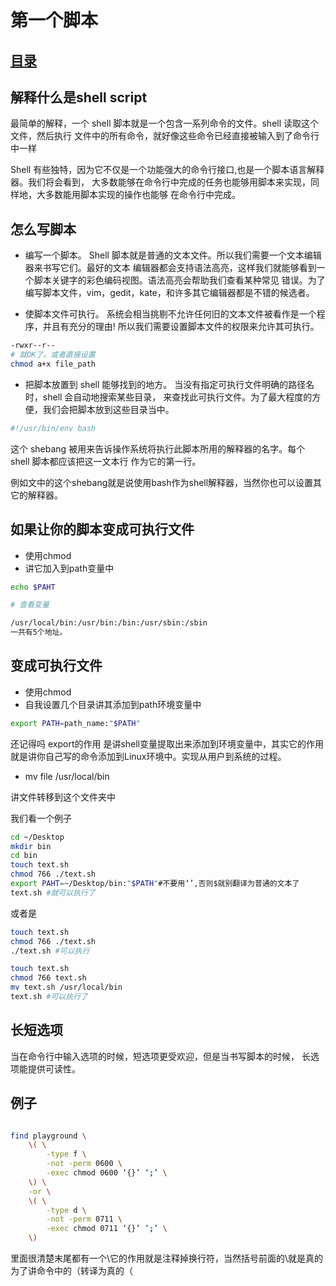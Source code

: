 # 第一个脚本
## [目录](.https://github.com/shgopher/GOFamily/tree/master/%E5%85%A5%E9%97%A8%E7%AF%87/%E6%93%8D%E4%BD%9C%E7%B3%BB%E7%BB%9F/shell)
## 解释什么是shell script

最简单的解释，一个 shell 脚本就是一个包含一系列命令的文件。shell 读取这个文件，然后执行 文件中的所有命令，就好像这些命令已经直接被输入到了命令行中一样

Shell 有些独特，因为它不仅是一个功能强大的命令行接口,也是一个脚本语言解释器。我们将会看到， 大多数能够在命令行中完成的任务也能够用脚本来实现，同样地，大多数能用脚本实现的操作也能够 在命令行中完成。

## 怎么写脚本

- 编写一个脚本。 Shell 脚本就是普通的文本文件。所以我们需要一个文本编辑器来书写它们。最好的文本 编辑器都会支持语法高亮，这样我们就能够看到一个脚本关键字的彩色编码视图。语法高亮会帮助我们查看某种常见 错误。为了编写脚本文件，vim，gedit，kate，和许多其它编辑器都是不错的候选者。

- 使脚本文件可执行。 系统会相当挑剔不允许任何旧的文本文件被看作是一个程序，并且有充分的理由! 所以我们需要设置脚本文件的权限来允许其可执行。

```bash
-rwxr--r--
# 就OK了。或者直接设置
chmod a+x file_path
```


- 把脚本放置到 shell 能够找到的地方。 当没有指定可执行文件明确的路径名时，shell 会自动地搜索某些目录， 来查找此可执行文件。为了最大程度的方便，我们会把脚本放到这些目录当中。

```bash
#!/usr/bin/env bash
```
这个 shebang 被用来告诉操作系统将执行此脚本所用的解释器的名字。每个 shell 脚本都应该把这一文本行 作为它的第一行。

例如文中的这个shebang就是说使用bash作为shell解释器，当然你也可以设置其它的解释器。

## 如果让你的脚本变成可执行文件
- 使用chmod
- 讲它加入到path变量中

```bash
echo $PAHT

# 查看变量

/usr/local/bin:/usr/bin:/bin:/usr/sbin:/sbin
一共有5个地址。
```

## 变成可执行文件
- 使用chmod
- 自我设置几个目录讲其添加到path环境变量中

 ```bash
 export PATH=path_name:"$PATH"
 ```
 还记得吗 export的作用
 是讲shell变量提取出来添加到环境变量中，其实它的作用就是讲你自己写的命令添加到Linux环境中。实现从用户到系统的过程。

 - mv file /usr/local/bin

讲文件转移到这个文件夹中

我们看一个例子

```bash
cd ~/Desktop
mkdir bin
cd bin
touch text.sh
chmod 766 ./text.sh
export PAHT=~/Desktop/bin:"$PATH"#不要用‘’,否则$就别翻译为普通的文本了
text.sh #就可以执行了
```
或者是
```bash
touch text.sh
chmod 766 ./text.sh
./text.sh #可以执行
```
```bash
touch text.sh
chmod 766 text.sh
mv text.sh /usr/local/bin
text.sh #可以执行了
```

## 长短选项

当在命令行中输入选项的时候，短选项更受欢迎，但是当书写脚本的时候， 长选项能提供可读性。


## 例子

```bash

find playground \
    \( \
        -type f \
        -not -perm 0600 \
        -exec chmod 0600 ‘{}’ ‘;’ \
    \) \
    -or \
    \( \
        -type d \
        -not -perm 0711 \
        -exec chmod 0711 ‘{}’ ‘;’ \
    \)
```
里面很清楚末尾都有一个\\它的作用就是注释掉换行符，当然括号前面的\就是真的为了讲命令中的（转译为真的（
